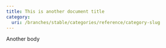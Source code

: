 ```yaml
---
title: This is another document title
category:
  uri: /branches/stable/categories/reference/category-slug
---
```


Another body
